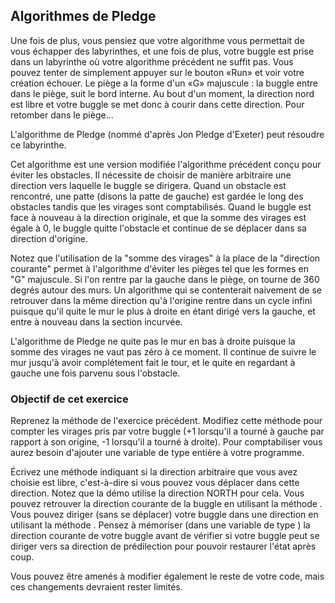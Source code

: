 ## Algorithmes de Pledge ##

Une fois de plus, vous pensiez que votre algorithme vous permettait de vous
échapper des labyrinthes, et une fois de plus, votre buggle est prise dans
un labyrinthe où votre algorithme précédent ne suffit pas. Vous pouvez
tenter de simplement appuyer sur le bouton «Run» et voir votre création
échouer. Le piège a la forme d'un «G» majuscule : la buggle entre dans le
piège, suit le bord interne. Au bout d'un moment, la direction nord est
libre et votre buggle se met donc à courir dans cette direction. Pour
retomber dans le piège...

L'algorithme de Pledge (nommé d'après Jon Pledge d'Exeter) peut résoudre ce
labyrinthe.

Cet algorithme est une version modifiée l'algorithme précédent conçu pour
éviter les obstacles. Il nécessite de choisir de manière arbitraire une
direction vers laquelle le buggle se dirigera. Quand un obstacle est
rencontré, une patte (disons la patte de gauche) est gardée le long des
obstacles tandis que les virages sont comptabilisés. Quand le buggle est
face à nouveau à la direction originale, et que la somme des virages est
égale à 0, le buggle quitte l'obstacle et continue de se déplacer dans sa
direction d'origine.

Notez que l'utilisation de la "somme des virages" à la place de la
"direction courante" permet à l'algorithme d'éviter les pièges tel que les
formes en "G" majuscule. Si l'on rentre par la gauche dans le piège, on
tourne de 360 degrés autour des murs. Un algorithme qui se contenterait
naivement de se retrouver dans la même direction qu'à l'origine rentre dans
un cycle infini puisque qu'il quite le mur le plus à droite en étant dirigé
vers la gauche, et entre à nouveau dans la section incurvée.

L'algorithme de Pledge ne quite pas le mur en bas à droite puisque la somme
des virages ne vaut pas zéro à ce moment. Il continue de suivre le mur
jusqu'à avoir complétement fait le tour, et le quite en regardant à gauche
une fois parvenu sous l'obstacle.

### Objectif de cet exercice ###

Reprenez la méthode de l'exercice
précédent. Modifiez cette méthode pour compter les virages pris par votre
buggle (+1 lorsqu'il a tourné à gauche par rapport à son origine, -1
lorsqu'il a tourné à droite). Pour comptabiliser vous aurez besoin d'ajouter
une variable de type entière à votre programme.

Écrivez une méthode indiquant
si la direction arbitraire que vous avez choisie est libre, c'est-à-dire si
vous pouvez vous déplacer dans cette direction. Notez que la démo utilise la
direction NORTH pour cela. Vous pouvez retrouver la direction courante de la
buggle en utilisant la méthode .  Vous
pouvez diriger (sans se déplacer) votre buggle dans une direction en
utilisant la méthode .  Pensez à
mémoriser (dans une variable de type ) la direction
courante de votre buggle avant de vérifier si votre buggle peut se diriger
vers sa direction de prédilection pour pouvoir restaurer l'état après coup.

Vous pouvez être amenés à modifier également le reste de votre code, mais
ces changements devraient rester limités.

